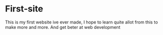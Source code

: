 # First-site
This is my first website ive ever made, I hope to learn quite allot from this to make more and more. And get beter at web development

